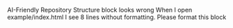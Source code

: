 AI-Friendly Repository Structure block looks wrong
When I open example/index.html I see 8 lines without formatting. Please format this block


